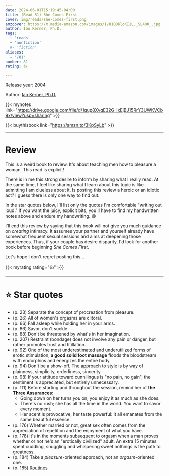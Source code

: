 ```yaml
---
date: 2024-06-01T15:19:45-04:00
title: (Read 81) She Comes First
cover: img/reads/she-comes-first.png
amzcover: https://m.media-amazon.com/images/I/81Q8KloKI1L._SL400_.jpg
author: Ian Kerner, Ph.D.
tags:
  - 'reads'
  - 'nonfiction'
  #- 'fiction'
aliases:
  - '/81'
number: 81
rating: 👍

---
```


Release year: 2004

Author: [Ian Kerner, Ph.D.](iankerner.com)

{{< mynotes link="https://drive.google.com/file/d/1qup8XvqE32G_IxEjBJ15RrY3UWKVCb9x/view?usp=sharing" >}}

{{< buythisbook link="https://amzn.to/3KpSyLb" >}}

---

# Review

This is a weird book to review. It's about teaching men how to pleasure
a woman. This read is explicit!

There is in me this strong desire to inform by sharing what I really
read. At the same time, I feel like sharing what I learn about this
topic is like admitting I am clueless about it. Is posting this review a
heroic or an idiotic act? I guess there is only one way to find out.

In the star quotes below, I'll list only the quotes I'm comfortable
"writing out loud." If you want the juicy, explicit bits, you'll have to
find my handwritten notes above and endure my handwriting. :smile:

I'll end this review by saying that this book will not give you much
guidance on _creating_ intimacy. It assumes your partner and yourself
already have somewhat frequent sexual sessions and aims at deepening
those experiences. Thus, if your couple has desire disparity, I'd look
for another book before beginning _She Comes First_.

Let's hope I don't regret posting this...

{{< myrating rating="👍" >}}

---

# :star: Star quotes

- (p. 23) Separate the concept of procreation from pleasure.
- (p. 26) All of women's orgasms are clitoral.
- (p. 66) Fall asleep while holding her in your arms.
- (p. 86) Savor, don't suckle.
- (p. 88) Don't be threatened by what's in her imagination.
- (p. 207) Restraint (bondage) does not involve any pain or danger, but
   rather promotes trust and titillation.
- (p. 92) One of the most underestimated and underutilized forms of
   erotic stimulation, **a good solid foot massage** floods the
   bloodstream with endorphins and energizes the entire body.
- (p. 94) Don't be a show-off. The approach to style is by way of
   plainness, simplicity, orderliness, sincerity.
- (p. 98) If your attitude toward cunnilingus is "no pain, no gain",
   the sentiment is appreciated, but entirely unnecessary.
- (p. 111) Before starting and throughout the session, remind her of **the Three Assurances:**
    - Going down on her turns _you_ on, you enjoy it as much as she
      does.
    - There's no rush; she has all the time in the world. You want to
      savor every moment.
    - Her scent is provocative, her taste powerful: it all emanates from
      the same beautiful essence.
- (p. 176) Whether married or not, great sex often comes from the
   appreciation of repetition and the enjoyment of what you have.
- (p. 178) It's in the moments subsequent to orgasm when a man proves
   whether or not he's an "erotically civilized" adult. An extra 15
   minutes spent cuddling, snuggling and whispering sweet nothings is
   the path to greatness.
- (p. 184) Take a _pleasure_-oriented approach, not an
   _orgasm_-oriented one.
- (p. 185) [Routines](https://felx.cc/scf-routines)
